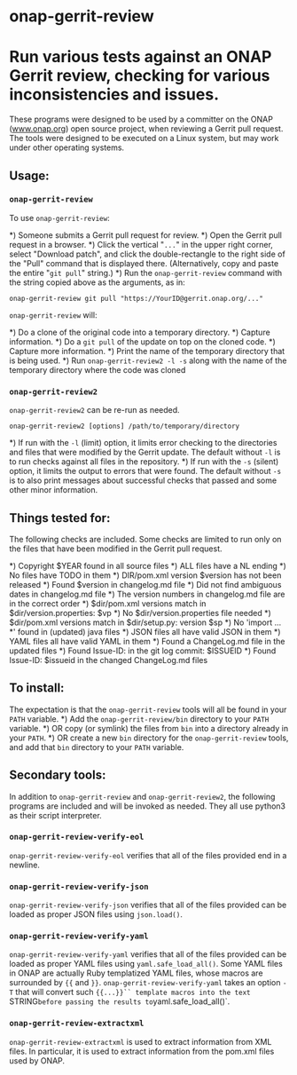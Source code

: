 # onap-gerrit-review
# Run various tests against an ONAP Gerrit review, checking for various inconsistencies and issues.

These programs were designed to be used by a committer on the ONAP
(www.onap.org) open source project, when reviewing a Gerrit pull request.
The tools were designed to be executed on a Linux system, but may work
under other operating systems.

## Usage:

### `onap-gerrit-review`

To use `onap-gerrit-review`:

*) Someone submits a Gerrit pull request for review.
*) Open the Gerrit pull request in a browser.
*) Click the vertical "`...`" in the upper right corner,
select "Download patch", and click the double-rectangle
to the right side of the "Pull" command that is displayed
there. (Alternatively, copy and paste the entire "`git pull`" string.)
*) Run the `onap-gerrit-review` command with the string copied above
as the arguments, as in:

``` shell
onap-gerrit-review git pull "https://YourID@gerrit.onap.org/..."
```

`onap-gerrit-review` will:

*) Do a clone of the original code into a temporary directory.
*) Capture information.
*) Do a `git pull` of the update on top on the cloned code.
*) Capture more information.
*) Print the name of the temporary directory that is being used.
*) Run `onap-gerrit-review2 -l -s` along with the name of the
temporary directory where the code was cloned

### `onap-gerrit-review2`

`onap-gerrit-review2` can be re-run as needed.

``` shell
onap-gerrit-review2 [options] /path/to/temporary/directory
```

*) If run with the `-l` (limit) option, it limits error checking to
the directories and files that were modified by the Gerrit update.
The default without `-l` is to run checks against all files in
the repository.
*) If run with the `-s` (silent) option, it limits the output to errors
that were found.
The default without `-s` is to also print messages about successful
checks that passed and some other minor information.

## Things tested for:

The following checks are included.
Some checks are limited to run only on the files that have been
modified in the Gerrit pull request.

*) Copyright $YEAR found in all source files
*) ALL files have a NL ending
*) No files have TODO in them
*) DIR/pom.xml version $version has not been released
*) Found $version in changelog.md file
*) Did not find ambiguous dates in changelog.md file
*) The version numbers in changelog.md file are in the correct order
*) $dir/pom.xml versions match in $dir/version.properties: $vp
*) No $dir/version.properties file needed
*) $dir/pom.xml versions match in $dir/setup.py: version $sp
*) No 'import ... *' found in (updated) java files
*) JSON files all have valid JSON in them
*) YAML files all have valid YAML in them
*) Found a ChangeLog.md file in the updated files
*) Found Issue-ID: in the git log commit: $ISSUEID
*) Found Issue-ID: $issueid in the changed ChangeLog.md files


## To install:

The expectation is that the `onap-gerrit-review` tools will all
be found in your `PATH` variable.
*) Add the `onap-gerrit-review/bin` directory to your `PATH` variable.
*) OR copy (or symlink) the files from `bin` into a directory already in your `PATH`.
*) OR create a new `bin` directory for the `onap-gerrit-review` tools, and
add that `bin` directory to your `PATH` variable.

## Secondary tools:

In addition to `onap-gerrit-review` and `onap-gerrit-review2`, the following
programs are included and will be invoked as needed. They all use python3 as
their script interpreter.

### `onap-gerrit-review-verify-eol`

`onap-gerrit-review-verify-eol` verifies that all of the files provided
end in a newline.

### `onap-gerrit-review-verify-json`

`onap-gerrit-review-verify-json` verifies that all of the files provided
can be loaded as proper JSON files using `json.load()`.

### `onap-gerrit-review-verify-yaml`

`onap-gerrit-review-verify-yaml` verifies that all of the files provided
can be loaded as proper YAML files using `yaml.safe_load_all()`.
Some YAML files in ONAP are actually Ruby templatized YAML files, whose
macros are surrounded by `{{` and `}}`.
`onap-gerrit-review-verify-yaml` takes an option `-T` that will convert
such `{{...}}`` template macros into the text `STRING` before passing the
results to `yaml.safe_load_all()`.

### `onap-gerrit-review-extractxml`

`onap-gerrit-review-extractxml` is used to extract information from XML
files. In particular, it is used to extract information from the pom.xml
files used by ONAP.
